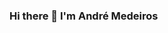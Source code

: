 ### Hi there 👋 I'm André Medeiros

<!--
**andreemedeiros/andreemedeiros** is a ✨ _special_ ✨ repository because its `README.md` (this file) appears on your GitHub profile.

Here are some ideas to get you started:

- 🔭 I’m currently working on Hardware and Software Development
- 🌱 I’m currently learning ...
- 👯 I’m looking to collaborate on ...
- 🤔 I’m looking for help with ...
- 💬 Ask me about ...
- 📫 How to reach me: andre.escariao1@gmail.com
- 😄 Pronouns: ...
- ⚡ Fun fact: ...
-->
